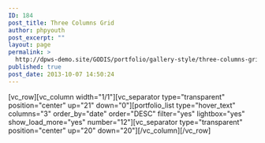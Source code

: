 ```yaml
---
ID: 184
post_title: Three Columns Grid
author: phpyouth
post_excerpt: ""
layout: page
permalink: >
  http://dpws-demo.site/GODIS/portfolio/gallery-style/three-columns-grid-2
published: true
post_date: 2013-10-07 14:50:24
---
```

[vc_row][vc_column width="1/1"][vc_separator type="transparent" position="center" up="21" down="0"][portfolio_list type="hover_text" columns="3" order_by="date" order="DESC" filter="yes" lightbox="yes" show_load_more="yes" number="12"][vc_separator type="transparent" position="center" up="20" down="20"][/vc_column][/vc_row]